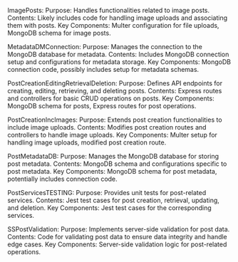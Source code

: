 ImagePosts:
Purpose: Handles functionalities related to image posts.
Contents: Likely includes code for handling image uploads and associating them with posts.
Key Components: Multer configuration for file uploads, MongoDB schema for image posts.

MetadataDMConnection:
Purpose: Manages the connection to the MongoDB database for metadata.
Contents: Includes MongoDB connection setup and configurations for metadata storage.
Key Components: MongoDB connection code, possibly includes setup for metadata schemas.

PostCreationEditingRetrievalDeletion:
Purpose: Defines API endpoints for creating, editing, retrieving, and deleting posts.
Contents: Express routes and controllers for basic CRUD operations on posts.
Key Components: MongoDB schema for posts, Express routes for post operations.

PostCreationIncImages:
Purpose: Extends post creation functionalities to include image uploads.
Contents: Modifies post creation routes and controllers to handle image uploads.
Key Components: Multer setup for handling image uploads, modified post creation route.

PostMetadataDB:
Purpose: Manages the MongoDB database for storing post metadata.
Contents: MongoDB schema and configurations specific to post metadata.
Key Components: MongoDB schema for post metadata, potentially includes connection code.

PostServicesTESTING:
Purpose: Provides unit tests for post-related services.
Contents: Jest test cases for post creation, retrieval, updating, and deletion.
Key Components: Jest test cases for the corresponding services.

SSPostValidation:
Purpose: Implements server-side validation for post data.
Contents: Code for validating post data to ensure data integrity and handle edge cases.
Key Components: Server-side validation logic for post-related operations.
